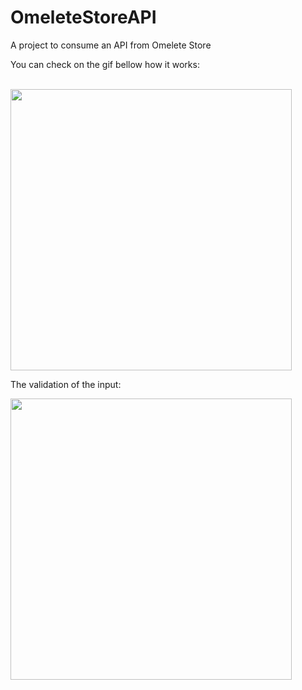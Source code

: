 # OmeleteStoreAPI
A project to consume an API from Omelete Store

<p>You can check on the gif bellow how it works:</p>
<br/>
<img src="https://media3.giphy.com/media/ZZpEwewjBXfVY7jZ0H/giphy.gif" width="450"/>
    
<p>The validation of the input:</p>
<img src="https://media3.giphy.com/media/uHUdhSZwqGYSkEPFla/giphy.gif" width="450"/>
   



